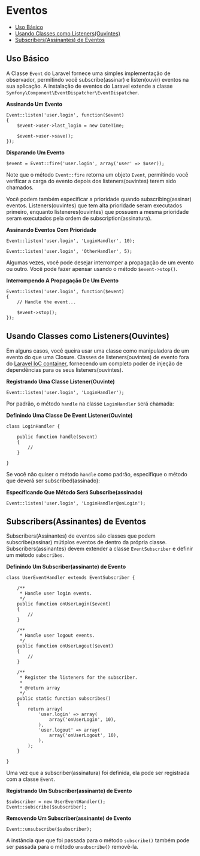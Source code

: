 # Eventos

- [Uso Básico](#basic-usage)
- [Usando Classes como Listeners(Ouvintes)](#using-classes-as-listeners)
- [Subscribers(Assinantes) de Eventos](#event-subscribers)

<a name="basic-usage"></a>
## Uso Básico

A Classe `Event` do Laravel fornece uma simples implementação de observador, permitindo você subscribe(assinar) e listen(ouvir) eventos na sua aplicação. A instalação de eventos do Laravel extende a classe `Symfony\Component\EventDispatcher\EventDispatcher`.

**Assinando Um Evento**

	Event::listen('user.login', function($event)
	{
		$event->user->last_login = new DateTime;

		$event->user->save();
	});

**Disparando Um Evento**

	$event = Event::fire('user.login', array('user' => $user));

Note que o método `Event::fire` retorna um objeto `Event`, permitindo você verificar a carga do evento depois dos listeners(ouvintes) terem sido chamados.

Você podem também especificar a prioridade quando subscribing(assinar) eventos. Listeners(ouvintes) que tem alta prioridade seram executados primeiro, enquanto listeneres(ouvintes) que possuem a mesma prioridade seram executados pela ordem de subscription(assinatura).

**Assinando Eventos Com Prioridade**

	Event::listen('user.login', 'LoginHandler', 10);

	Event::listen('user.login', 'OtherHandler', 5);

Algumas vezes, você pode desejar interromper a propagação de um evento ou outro. Você pode fazer apensar usando o método `$event->stop()`.

**Interrompendo A Propagação De Um Evento**

	Event::listen('user.login', function($event)
	{
		// Handle the event...

		$event->stop();
	});

<a name="using-classes-as-listeners"></a>
## Usando Classes como Listeners(Ouvintes)

Em alguns casos, você queira usar uma classe como manipuladora de um evento do que uma Closure. Classes de listeners(ouvintes) de evento fora do [Laravel IoC container](/docs/ioc), fornecendo um completo poder de injeção de dependências para os seus listeners(ouvintes).

**Registrando Uma Classe Listener(Ouvinte)**

	Event::listen('user.login', 'LoginHandler');

Por padrão, o método `handle` na classe `LoginHandler` será chamada:

**Definindo Uma Classe De Event Listener(Ouvinte)**

	class LoginHandler {

		public function handle($event)
		{
			//
		}

	}

Se você não quiser o método `handle` como padrão, especifique o método que deverá ser subscribed(assinado):

**Especificando Que Método Será Subscribe(assinado)**

	Event::listen('user.login', 'LoginHandler@onLogin');

<a name="event-subscribers"></a>
## Subscribers(Assinantes) de Eventos

Subscribers(Assinantes) de eventos são classes que podem subscribe(assinar) mútiplos eventos de dentro da própria classe. Subscribers(assinantes) devem extender a classe `EventSubscriber` e definir um método `subscribes`.

**Definindo Um Subscriber(assinante) de Evento**

	class UserEventHandler extends EventSubscriber {

		/**
		 * Handle user login events.
		 */
		public function onUserLogin($event)
		{
			//
		}

		/**
		 * Handle user logout events.
		 */
		public function onUserLogout($event)
		{
			//
		}

		/**
		 * Register the listeners for the subscriber.
		 *
		 * @return array
		 */
		public static function subscribes()
		{
			return array(
				'user.login' => array(
					array('onUserLogin', 10),
				),
				'user.logout' => array(
					array('onUserLogout', 10),
				),
			);
		}

	}

Uma vez que a subscriber(assinatura) foi definida, ela pode ser registrada com a classe `Event`.

**Registrando Um Subscriber(assinante) de Evento**

	$subscriber = new UserEventHandler();
	Event::subscribe($subscriber);

**Removendo Um Subscriber(assinante) de Evento**

	Event::unsubscribe($subscriber);
	
A instância que que foi passada para o método `subscribe()` também pode ser passada para o método `unsubscribe()` removê-la.
